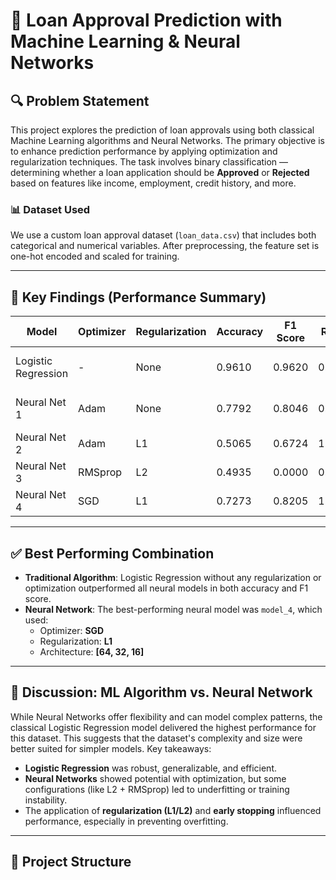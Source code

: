 # 🧠 Loan Approval Prediction with Machine Learning & Neural Networks

## 🔍 Problem Statement

This project explores the prediction of loan approvals using both classical Machine Learning algorithms and Neural Networks. The primary objective is to enhance prediction performance by applying optimization and regularization techniques. The task involves binary classification — determining whether a loan application should be **Approved** or **Rejected** based on features like income, employment, credit history, and more.

### 📊 Dataset Used

We use a custom loan approval dataset (`loan_data.csv`) that includes both categorical and numerical variables. After preprocessing, the feature set is one-hot encoded and scaled for training.

---

## 📌 Key Findings (Performance Summary)

| Model                | Optimizer | Regularization | Accuracy | F1 Score | Recall | Precision | Notes                      |
|---------------------|-----------|----------------|----------|----------|--------|-----------|----------------------------|
| Logistic Regression | -         | None           | 0.9610   | 0.9620   | 0.9700 | 0.9500    | Best traditional ML model |
| Neural Net 1        | Adam      | None           | 0.7792   | 0.8046   | 0.8974 | 0.7292    | No optimization baseline  |
| Neural Net 2        | Adam      | L1             | 0.5065   | 0.6724   | 1.0000 | 0.5065    | Overfitting observed      |
| Neural Net 3        | RMSprop   | L2             | 0.4935   | 0.0000   | 0.0000 | 0.0000    | Poor generalization       |
| Neural Net 4        | SGD       | L1             | 0.7273   | 0.8205   | 1.0000 | 0.6974    | Balanced NN performance   |

---

## ✅ Best Performing Combination

- **Traditional Algorithm**: Logistic Regression without any regularization or optimization outperformed all neural models in both accuracy and F1 score.
- **Neural Network**: The best-performing neural model was `model_4`, which used:
  - Optimizer: **SGD**
  - Regularization: **L1**
  - Architecture: **[64, 32, 16]**

---

## 🔬 Discussion: ML Algorithm vs. Neural Network

While Neural Networks offer flexibility and can model complex patterns, the classical Logistic Regression model delivered the highest performance for this dataset. This suggests that the dataset's complexity and size were better suited for simpler models. Key takeaways:

- **Logistic Regression** was robust, generalizable, and efficient.
- **Neural Networks** showed potential with optimization, but some configurations (like L2 + RMSprop) led to underfitting or training instability.
- The application of **regularization (L1/L2)** and **early stopping** influenced performance, especially in preventing overfitting.

---

## 📁 Project Structure

